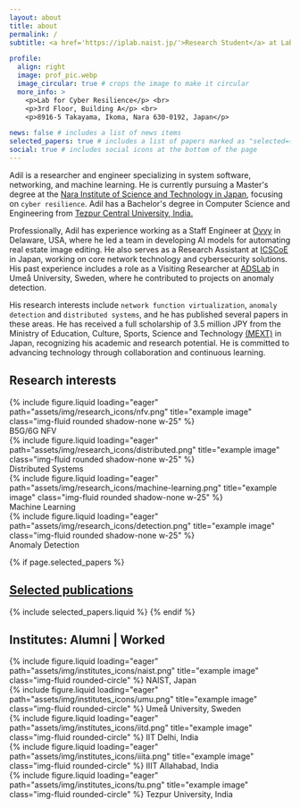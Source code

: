 ```yaml
---
layout: about
title: about
permalink: /
subtitle: <a href='https://iplab.naist.jp/'>Research Student</a> at Laboratory for Cyber Resilience, <br> Nara Institute of Science and Technology <a href="https://www.naist.jp/en">NAIST</a>, Japan.

profile:
  align: right
  image: prof_pic.webp
  image_circular: true # crops the image to make it circular
  more_info: >
    <p>Lab for Cyber Resilience</p> <br>
    <p>3rd Floor, Building A</p> <br>
    <p>8916-5 Takayama, Ikoma, Nara 630-0192, Japan</p>

news: false # includes a list of news items
selected_papers: true # includes a list of papers marked as "selected={true}"
social: true # includes social icons at the bottom of the page
---
```


Adil is a researcher and engineer specializing in system software, networking, and machine learning. He is currently pursuing a Master's degree at the [Nara Institute of Science and Technology in Japan](https://www.naist.jp/en), focusing on `cyber resilience`. Adil has a Bachelor's degree in Computer Science and Engineering from [Tezpur Central University, India.](https://www.tezu.ernet.in/)

Professionally, Adil has experience working as a Staff Engineer at [Ovvy](https://ovvy.ai) in Delaware, USA, where he led a team in developing AI models for automating real estate image editing. He also serves as a Research Assistant at [ICSCoE](https://www.ipa.go.jp/en/about/org/icscoe/index.html) in Japan, working on core network technology and cybersecurity solutions. His past experience includes a role as a Visiting Researcher at [ADSLab](https://cloudresearch.org) in Umeå University, Sweden, where he contributed to projects on anomaly detection.

His research interests include `network function virtualization`, `anomaly detection` and `distributed systems`, and he has published several papers in these areas. He has received a full scholarship of 3.5 million JPY from the Ministry of Education, Culture, Sports, Science and Technology [(MEXT)](https://www.mext.go.jp/en/policy/education/highered/title02/detail02/sdetail02/1373897.htm) in Japan, recognizing his academic and research potential. He is committed to advancing technology through collaboration and continuous learning.

<h2 class="mt-3">Research interests</h2>
<div class="row text-center mb-4 mt-3 d-flex justify-content-around">
    <div class="col-sm mt-3 mt-md-0">
        <div class="d-flex justify-content-center shadow-none">
                {% include figure.liquid loading="eager" path="assets/img/research_icons/nfv.png" title="example image" class="img-fluid rounded shadow-none w-25" %}
        </div>
        B5G/6G NFV
    </div>
    <div class="col-sm mt-3 mt-md-0">
        <div class="d-flex justify-content-center shadow-none">
                {% include figure.liquid loading="eager" path="assets/img/research_icons/distributed.png" title="example image" class="img-fluid rounded shadow-none w-25" %}
        </div>
        Distributed Systems
    </div>
    <div class="col-sm mt-3 mt-md-0">
        <div class="d-flex justify-content-center shadow-none">
                {% include figure.liquid loading="eager" path="assets/img/research_icons/machine-learning.png" title="example image" class="img-fluid rounded shadow-none w-25" %}
        </div>
        Machine Learning
    </div>
    <div class="col-sm mt-3 mt-md-0">
        <div class="d-flex justify-content-center shadow-none">
                {% include figure.liquid loading="eager" path="assets/img/research_icons/detection.png" title="example image" class="img-fluid rounded shadow-none w-25" %}
        </div>
        Anomaly Detection
    </div>
</div>

<!-- Selected papers -->

{% if page.selected_papers %}

  <h2>
    <a href="{{ '/publications/' | relative_url }}" style="color: inherit">Selected publications</a>
  </h2>
  {% include selected_papers.liquid %}
{% endif %}

<h2 class="mt-3">Institutes: Alumni | Worked</h2>
<div class="row text-center mb-4 mt-3 d-flex justify-content-around">
    <div class="col-4 col-md-2 mt-3 mt-md-0">
        {% include figure.liquid loading="eager" path="assets/img/institutes_icons/naist.png" title="example image" class="img-fluid rounded-circle" %}
        NAIST, Japan
    </div>
    <div class="col-4 col-md-2 mt-3 mt-md-0">
        {% include figure.liquid loading="eager" path="assets/img/institutes_icons/umu.png" title="example image" class="img-fluid rounded-circle" %}
        Umeå University, Sweden
    </div>
    <div class="col-4 col-md-2 mt-3 mt-md-0">
        {% include figure.liquid loading="eager" path="assets/img/institutes_icons/iitd.png" title="example image" class="img-fluid rounded-circle" %}
        IIT Delhi, India
    </div>
    <div class="col-4 col-md-2 mt-3 mt-md-0">
        {% include figure.liquid loading="eager" path="assets/img/institutes_icons/iiita.png" title="example image" class="img-fluid rounded-circle" %}
        IIIT Allahabad, India
    </div>
    <div class="col-4 col-md-2 mt-3 mt-md-0">
        {% include figure.liquid loading="eager" path="assets/img/institutes_icons/tu.png" title="example image" class="img-fluid rounded-circle" %}
        Tezpur University, India
    </div>
</div>
